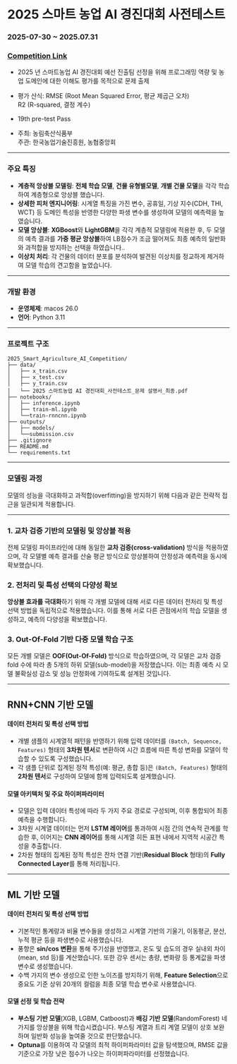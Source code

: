 # 2025 스마트 농업 AI 경진대회 사전테스트

### **2025-07-30 ~ 2025.07.31**
### [Competition Link](https://agrichallenge.ai)
-  2025 년 스마트농업 AI 경진대회 예선 진출팀 선정을 위해 프로그래밍 역량 및 농업 도메인에 대한
이해도 평가를 목적으로 문제 출제

- 평가 산식: RMSE (Root Mean Squared Error, 평균 제곱근 오차)  
R2 (R-squared, 결정 계수)


- 19th pre-test Pass

- 주최: 농림축산식품부  
주관: 한국농업기술진흥원, 농협중앙회
---

### **주요 특징**

- **계층적 앙상블 모델링**: **전체 학습 모델**, **건물 유형별모델**, **개별 건물 모델**을 각각 학습하여 계층형으로 앙상블 했습니다.
- **상세한 피처 엔지니어링**: 시계열 특징을 가진 변수, 공휴일, 기상 지수(CDH, THI, WCT) 등 도메인 특성을 반영한 다양한 파생 변수를 생성하여 모델의 예측력을 높였습니다.
- **모델 앙상블**: **XGBoost**와 **LightGBM**을 각각 계층적 모델링에 적용한 후, 두 모델의 예측 결과를 **가중 평균 앙상블**하여 LB점수가 조금 떨어져도 최종 예측의 일반화와 과적합을 방지하는 선택을 하였습니다..
- **이상치 처리**: 각 건물의 데이터 분포를 분석하여 발견된 이상치를 정교하게 제거하여 모델 학습의 견고함을 높였습니다.

---

### **개발 환경**

- **운영체제**: macos 26.0
- **언어**: Python 3.11

---

### **프로젝트 구조**

```
2025_Smart_Agriculture_AI_Competition/
├── data/               
│   ├── x_train.csv
│   ├── x_test.csv
│   ├── y_train.csv
│   └── 2025 스마트농업 AI 경진대회_사전테스트_문제 설명서_최종.pdf
├── notebooks/           
│   ├── inference.ipynb
│   ├── train-ml.ipynb
│   └──train-rnncnn.ipynb
├── outputs/
│   ├── models/
│   └──submission.csv
├── .gitignore        
├── README.md           
└── requirements.txt    
```

---

### **모델링 과정**

모델의 성능을 극대화하고 과적합(overfitting)을 방지하기 위해 다음과 같은 전략적 접근을 일관되게 적용합니다. 

***

### 1. 교차 검증 기반의 모델링 및 앙상블 적용
전체 모델링 파이프라인에 대해 동일한 **교차 검증(cross-validation)** 방식을 적용하였으며, 각 모델별 예측 결과를 산술 평균 방식으로 앙상블하여 안정성과 예측력을 동시에 확보했습니다. 

### 2. 전처리 및 특성 선택의 다양성 확보
**앙상블 효과를 극대화**하기 위해 각 개별 모델에 대해 서로 다른 데이터 전처리 및 특성 선택 방법을 독립적으로 적용했습니다.  이를 통해 서로 다른 관점에서의 학습 모델을 생성하고, 예측의 다양성을 확보했습니다. 

### 3. Out-Of-Fold 기반 다중 모델 학습 구조
모든 개별 모델은 **OOF(Out-Of-Fold)** 방식으로 학습하였으며, 각 모델은 교차 검증 fold 수에 따라 총 5개의 하위 모델(sub-model)을 저장했습니다. 
이는 최종 예측 시 모델 불확실성 감소 및 성능 안정화에 기여하도록 설계된 것입니다.

***

## RNN+CNN 기반 모델

#### 데이터 전처리 및 특성 선택 방법
* 개별 샘플의 시계열적 패턴을 반영하기 위해 입력 데이터를 `(Batch, Sequence, Features)` 형태의 **3차원 텐서**로 변환하여 시간 흐름에 따른 특성 변화를 모델이 학습할 수 있도록 구성했습니다. 
* 각 샘플 단위로 집계된 정적 특성(예: 평균, 총합 등)은 `(Batch, Features)` 형태의 **2차원 텐서**로 구성하여 모델에 함께 입력되도록 설계했습니다.

#### 모델 아키텍처 및 주요 하이퍼파라미터
* 모델은 입력 데이터 특성에 따라 두 가지 주요 경로로 구성되며, 이후 통합되어 최종 예측을 수행합니다.
* 3차원 시계열 데이터는 먼저 **LSTM 레이어**를 통과하여 시점 간의 연속적 관계를 학습한 후, 이어지는 **CNN 레이어**를 통해 시계열 히든 표현 내에서 지역적 시공간 특성을 추출합니다.
* 2차원 형태의 집계된 정적 특성은 잔차 연결 기반(**Residual Block** 형태)의 **Fully Connected Layer**를 통해 처리됩니다.

***

## ML 기반 모델

#### 데이터 전처리 및 특성 선택 방법
* 기본적인 통계량과 비율 변수들을 생성하고 시계열 기반의 기울기, 이동평균, 분산, 누적 평균 등을 파생변수로 사용했습니다.  
* 풍향은 **sin/cos 변환**을 통해 주기성을 반영했고, 온도 및 습도의 경우 실내외 차이(mean, std 등)를 계산했습니다.  또한 강우 센서는 총량, 변화량 등 통계값을 파생변수로 생성했습니다.  
* 수백 가지의 변수 생성으로 인한 노이즈를 방지하기 위해, **Feature Selection**으로 중요도 기준 상위 20개의 컬럼을 최종 모델 학습 변수로 사용했습니다.  

#### 모델 선정 및 학습 전략
* **부스팅 기반 모델**(XGB, LGBM, Catboost)과 **배깅 기반 모델**(RandomForest) 네 가지를 앙상블을 위해 학습시켰습니다.  부스팅 계열과 트리 계열 모델이 상호 보완하며 일반화 성능을 높여줄 것으로 판단했습니다.  
* **Optuna**를 이용하여 각 모델의 최적 하이퍼파라미터 값을 탐색했으며, RMSE 값을 기준으로 가장 낮은 점수가 나오는 하이퍼파라미터를 선정했습니다.



